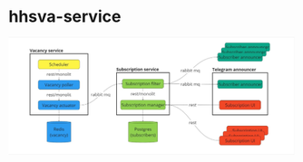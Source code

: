 # hhsva-service
![alt text](https://github.com/blast-sky/hhsva-service/blob/resources/images/hhsva-scheme.jpg?raw=true)
